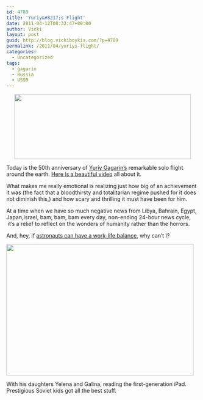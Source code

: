 ```yaml
---
id: 4789
title: 'Yuriy&#8217;s Flight'
date: 2011-04-12T08:32:47+00:00
author: Vicki
layout: post
guid: http://blog.vickiboykis.com/?p=4789
permalink: /2011/04/yuriys-flight/
categories:
  - Uncategorized
tags:
  - gagarin
  - Russia
  - USSR
---
```

<p style="text-align: center;">
  <a href="http://blog.vickiboykis.com/wp-content/uploads/2011/04/Screen-shot-2011-04-12-at-6.53.11-AM.png"><img class="aligncenter size-full wp-image-4788" title="Screen shot 2011-04-12 at 6.53.11 AM" src="http://blog.vickiboykis.com/wp-content/uploads/2011/04/Screen-shot-2011-04-12-at-6.53.11-AM.png" alt="" width="463" height="170" /></a>
</p>

Today is the 50th anniversary of [Yuriy Gagarin&#8217;s](http://en.wikipedia.org/wiki/Yuri_Gagarin) remarkable solo flight around the earth. [Here is a beautiful video](http://www.youtube.com/watch?v=RKs6ikmrLgg&feature=player_embedded#at=206) all about it.

What makes me really emotional is realizing just how big of an achievement it was (the fact that a bloodthirsty and totalitarian regime pushed for it does not diminish this,) and how scary and thrilling it must have been for him.

At a time when we have so much negative news from Libya, Bahrain, Egypt, Japan,Israel, bam, bam, bam every day, non-ending 24-hour news cycle,  it&#8217;s a relief to reflect on the wonders of humanity rather than the horrors.

And, hey, if [astronauts can have a work-life balance](http://lightbox.time.com/2011/04/12/first-man-in-space-vintage-soviet-propaganda-glorifying-yuri-gagarin/#4), why can&#8217;t I?

<div id="attachment_4795" style="width: 501px" class="wp-caption aligncenter">
  <a href="http://blog.vickiboykis.com/wp-content/uploads/2011/04/yuri_gagarin_04.jpg"><img class="size-full wp-image-4795   " title="yuri_gagarin_04" src="http://blog.vickiboykis.com/wp-content/uploads/2011/04/yuri_gagarin_04.jpg" alt="" width="491" height="344" /></a>
  
  <p class="wp-caption-text">
    With his daughters Yelena and Galina, reading the first-generation iPad. Prestigious Soviet kids got all the best stuff.
  </p>
</div>

<p style="text-align: center;">